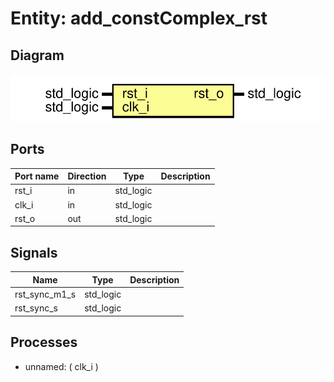 # Entity: add_constComplex_rst

## Diagram

![Diagram](add_constComplex_rst.svg "Diagram")
## Ports

| Port name | Direction | Type      | Description |
| --------- | --------- | --------- | ----------- |
| rst_i     | in        | std_logic |             |
| clk_i     | in        | std_logic |             |
| rst_o     | out       | std_logic |             |
## Signals

| Name          | Type      | Description |
| ------------- | --------- | ----------- |
| rst_sync_m1_s | std_logic |             |
|  rst_sync_s   | std_logic |             |
## Processes
- unnamed: ( clk_i )
